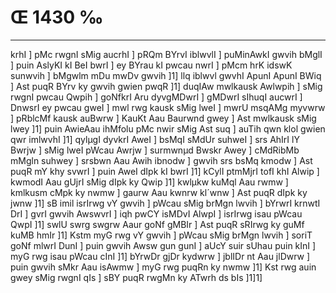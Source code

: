 # Œ 1430 ‰
---
krhI ] pMc rwgnI sMig aucrhI ] pRQm BYrvI iblwvlI ] puMinAwkI
gwvih bMglI ] puin AslyKI kI BeI bwrI ] ey BYrau kI pwcau nwrI ]
pMcm hrK idswK sunwvih ] bMgwlm mDu mwDv gwvih ]1] llq iblwvl
gwvhI ApunI ApunI BWiq ] Ast puqR BYrv ky gwvih gwien pwqR ]1]
duqIAw mwlkausk Awlwpih ] sMig rwgnI pwcau Qwpih ] goNfkrI Aru
dyvgMDwrI ] gMDwrI sIhuqI aucwrI ] DnwsrI ey pwcau gweI ] mwl rwg
kausk sMig lweI ] mwrU msqAMg myvwrw ] pRblcMf kausk auBwrw ]
KauKt Aau Baurwnd gwey ] Ast mwlkausk sMig lwey ]1] puin
AwieAau ihMfolu pMc nwir sMig Ast suq ] auTih qwn klol gwien qwr
imlwvhI ]1] qylµgI dyvkrI AweI ] bsMqI sMdUr suhweI ] srs AhIrI lY
Bwrjw ] sMig lweI pWcau Awrjw ] surmwnµd Bwskr Awey ] cMdRibMb
mMgln suhwey ] srsbwn Aau Awih ibnodw ] gwvih srs bsMq kmodw ]
Ast puqR mY khy svwrI ] puin AweI dIpk kI bwrI ]1] kCylI ptmMjrI
tofI khI Alwip ] kwmodI Aau gUjrI sMig dIpk ky Qwip ]1] kwlµkw
kuMql Aau rwmw ] kmlkusm cMpk ky nwmw ] gaurw Aau kwnrw kl´wnw ]
Ast puqR dIpk ky jwnw ]1] sB imil isrIrwg vY gwvih ] pWcau sMig
brMgn lwvih ] bYrwrI krnwtI DrI ] gvrI gwvih AwswvrI ] iqh pwCY
isMDvI AlwpI ] isrIrwg isau pWcau QwpI ]1] swlU swrg swgrw Aaur
goNf gMBIr ] Ast puqR sRIrwg ky guMf kuMB hmIr ]1] Kstm myG rwg vY
gwvih ] pWcau sMig brMgn lwvih ] soriT goNf mlwrI DunI ] puin gwvih
Awsw gun gunI ] aUcY suir sUhau puin kInI ] myG rwg isau pWcau cInI
]1] bYrwDr gjDr kydwrw ] jblIDr nt Aau jlDwrw ] puin gwvih
sMkr Aau isAwmw ] myG rwg puqRn ky nwmw ]1] Kst rwg auin gwey sMig
rwgnI qIs ] sBY puqR rwgMn ky ATwrh ds bIs ]1]1]
####
